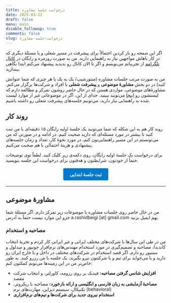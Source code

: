 ```yaml
---
title: درخواست جلسهٔ مشاوره
date: 2025-03-22
draft: false
menu: main
disable_followup: true
comments: false
slug: درخواست-جلسه-مشاوره
---
```



اگر این صفحه رو باز کردین احتمالاً برای پیشرفت در مسیر شغلی و یا مسئلهٔ دیگری که در کار باهاش مواجهین نیاز به راهنمایی دارید. من به صورت روزمره و رایگان در [کانال تلگرامم](https://t.me/aminrbg) از تجربیاتم می‌نویسم و اگر تا الان کانال رو ندیدید پیشنهاد می‌کنم ابتدا نگاهی بیندازید.

من به صورت مرتب جلسات مشاوره (منتورشیپ/ یک به یک یا هر چیزی که شما عنوانش کنید) در دو بخش **مشاورهٔ موضوعی** و **پیشرفت شغلی** با افراد و شرکت‌ها برگزار می‌کنم. مشاورهٔ‌های موضوعی، مواردی هستن که در حال حاضر روشون تمرکز و مطالعه دارم که لیستشون رو [اینجا](#مشاوره-موضوعی) می‌تونید ببینید. جدای از این، اگر در موضوعاتی غیر از موارد لیست شده به راهنمایی نیاز دارید، می‌تونیم جلسه‌های پیشرفت شغلی رو داشته باشیم.

## روند کار
روند کار هم به این شکله که شما می‌تونید یک جلسهٔ اولیه رایگان ۱۵ دقیقه‌ای با من ثبت کنید تا بیشتر در مورد مسئله‌ای که دارید صحبت کنیم. در ادامه و در صورتی که من می‌تونستم در این مسیر راهنمایی‌تون کنم، در مورد نحوهٔ کار، تعداد و زمان جلسه‌های پیشنهادی و هزینهٔ احتمالی با هم صحبت می‌کنیم.

برای درخواست یک جلسهٔ اولیه رایگان، روی دکمه‌ی زیر کلیک کنید. لطفاً توی توضیحات حتماً از خودتون، شرایطتون و هدفتون برای درخواست این جلسه بنویسید.
<div style="text-align: center; margin: 2em 0;">
  <a href="https://calendar.app.google/ptdKyDee1FZfkBds5" style="background: #007acc; color: #fff; padding: 0.75em 1.5em; text-decoration: none; border-radius: 4px; font-weight: bold;">ثبت جلسهٔ ابتدایی</a>
</div>

---
## مشاورهٔ موضوعی
من در حال حاضر روی جلسات مشاوره با موضوعات زیر تمرکز دارم. اگر مسئلهٔ شما جزو این موارد نیست حتماً به آدرس a.rashidbeigi [at] gmail.com بهم ایمیل بزنید.
### مصاحبه و استخدام
من در طی این سال‌ها با شرکت‌های مختلف ایرانی و غیر ایرانی کار کردم و تجربهٔ انتخاب کاندیدا، مصاحبه و تصمیم‌گیری در مورد استخدام مهند‌س‌های نرم‌افزار جونیور و میدلول و سینیور رو دارم. اگر قصد استخدام در شرکت‌های مختلف در داخل و یا خارج ایران رو دارید و یا می‌خواید برای تیم و یا شرکتتون نیرو بگیرید، یک جلسه با من رزرو کنید. به طور خاص‌تر من در این زمینه‌ها می‌تونم کمکتون کنم:
- **افزایش شانس گرفتن مصاحبه:** فیدبک بر روی رزومه، کاورلتر، و انتخاب شرکت مقصد
- **مصاحبهٔ آزمایشی به زبان فارسی و انگلیسی و ارائه بازخورد:** مصاحبه با ریکروتر، تکنیکال، سیستم دیزاین، مهارت‌های نرم (behavioral)
- **استخدام نیروی جدید برای شرکت‌ها و تیم‌های نرم‌افزاری**